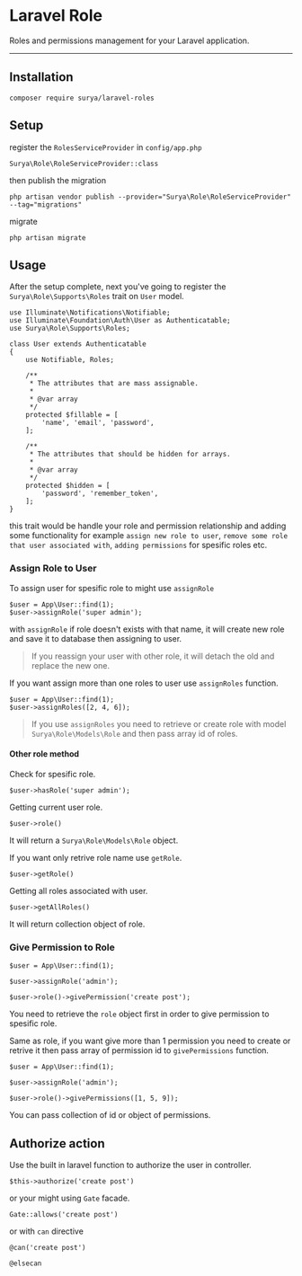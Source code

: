 # Laravel Role
Roles and permissions management for your Laravel application.
<hr>

## Installation
```
composer require surya/laravel-roles
```

## Setup
register the `RolesServiceProvider` in `config/app.php`
```
Surya\Role\RoleServiceProvider::class
```

then publish the migration
```
php artisan vendor publish --provider="Surya\Role\RoleServiceProvider" --tag="migrations"
```

migrate
```
php artisan migrate
```

## Usage
After the setup complete, next you've going to register the `Surya\Role\Supports\Roles` trait on `User` model.

```
use Illuminate\Notifications\Notifiable;
use Illuminate\Foundation\Auth\User as Authenticatable;
use Surya\Role\Supports\Roles;

class User extends Authenticatable
{
    use Notifiable, Roles;

    /**
     * The attributes that are mass assignable.
     *
     * @var array
     */
    protected $fillable = [
        'name', 'email', 'password',
    ];

    /**
     * The attributes that should be hidden for arrays.
     *
     * @var array
     */
    protected $hidden = [
        'password', 'remember_token',
    ];
}
```

this trait would be handle your role and permission relationship and adding some functionality for example `assign new role to user`, `remove some role that user associated with`, `adding permissions` for spesific roles etc.

### Assign Role to User
To assign user for spesific role to might use `assignRole`
```
$user = App\User::find(1);
$user->assignRole('super admin');
```
with `assignRole` if role doesn't exists with that name, it will create new role and save it to database then assigning to user.

> If you reassign your user with other role, it will detach the old and replace the new one.

If you want assign more than one roles to user use `assignRoles` function.
```
$user = App\User::find(1);
$user->assignRoles([2, 4, 6]);
```
> If you use `assignRoles` you need to retrieve or create role with model `Surya\Role\Models\Role` and then pass array id of roles.

#### Other role method
Check for spesific role.
```
$user->hasRole('super admin');
```

Getting current user role.
```
$user->role()
```
It will return a `Surya\Role\Models\Role` object.

If you want only retrive role name use `getRole`.
```
$user->getRole()
```

Getting all roles associated with user.
```
$user->getAllRoles()
```
It will return collection object of role.

### Give Permission to Role
```
$user = App\User::find(1);

$user->assignRole('admin');

$user->role()->givePermission('create post');
```
You need to retrieve the `role` object first in order to give permission to spesific role.

Same as role, if you want give more than 1 permission you need to create or retrive it then pass array of permission id to `givePermissions` function.
```
$user = App\User::find(1);

$user->assignRole('admin');

$user->role()->givePermissions([1, 5, 9]);
```
You can pass collection of id or object of permissions.

## Authorize action
Use the built in laravel function to authorize the user in controller.
```
$this->authorize('create post')
```
or your might using `Gate` facade.
```
Gate::allows('create post')
```
or with `can` directive
```
@can('create post')

@elsecan
```